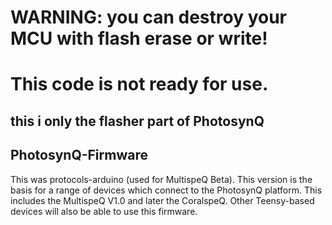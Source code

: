 # WARNING:  you can destroy your MCU with flash erase or write!
# This code is not ready for use.
## this i only the flasher part of PhotosynQ
## PhotosynQ-Firmware
This was protocols-arduino (used for MultispeQ Beta).  This version is the basis for a range of devices which connect to the PhotosynQ platform.  This includes the MultispeQ V1.0 and later the CoralspeQ.  Other Teensy-based devices will also be able to use this firmware.
